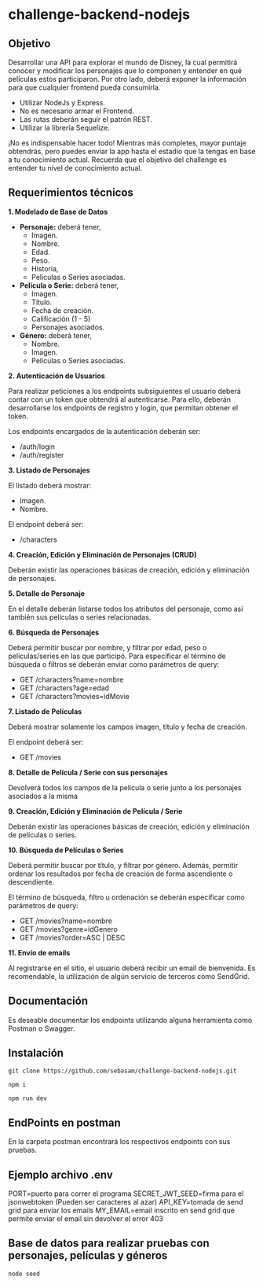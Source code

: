 # challenge-backend-nodejs
## Objetivo

Desarrollar una API para explorar el mundo de Disney, la cual permitirá conocer y modificar los
personajes que lo componen y entender en qué películas estos participaron. Por otro lado, deberá
exponer la información para que cualquier frontend pueda consumirla.

* Utilizar NodeJs y Express.
* No es necesario armar el Frontend.
* Las rutas deberán seguir el patrón REST.
* Utilizar la librería Sequelize.

¡No es indispensable hacer todo!
Mientras más completes, mayor puntaje obtendrás, pero puedes enviar la app hasta el estadío que la
tengas en base a tu conocimiento actual. Recuerda que el objetivo del challenge es entender tu nivel
de conocimiento actual.

## Requerimientos técnicos

**1. Modelado de Base de Datos**
* **Personaje:** deberá tener,
    * Imagen.
    * Nombre.
    * Edad.
    * Peso.
    * Historia,
    * Películas o Series asociadas.
* **Película o Serie:** deberá tener,
    * Imagen.
    * Título.
    * Fecha de creación.
    * Calificación (1 - 5)
    * Personajes asociados.
* **Género:** deberá tener,
    * Nombre.
    * Imagen.
    * Películas o Series asociadas.

**2. Autenticación de Usuarios**

Para realizar peticiones a los endpoints subsiguientes el usuario deberá contar con un token que
obtendrá al autenticarse. Para ello, deberán desarrollarse los endpoints de registro y login, que
permitan obtener el token.

Los endpoints encargados de la autenticación deberán ser:

* /auth/login
* /auth/register

**3. Listado de Personajes**

El listado deberá mostrar:
* Imagen.
* Nombre.

El endpoint deberá ser:
* /characters

**4. Creación, Edición y Eliminación de Personajes (CRUD)**

Deberán existir las operaciones básicas de creación, edición y eliminación de personajes.

**5. Detalle de Personaje**

En el detalle deberán listarse todos los atributos del personaje, como así también sus películas o
series relacionadas.

**6. Búsqueda de Personajes**

Deberá permitir buscar por nombre, y filtrar por edad, peso o películas/series en las que participó.
Para especificar el término de búsqueda o filtros se deberán enviar como parámetros de query:

* GET /characters?name=nombre
* GET /characters?age=edad
* GET /characters?movies=idMovie

**7. Listado de Películas**

Deberá mostrar solamente los campos imagen, título y fecha de creación.

El endpoint deberá ser:
* GET /movies

**8. Detalle de Película / Serie con sus personajes**

Devolverá todos los campos de la película o serie junto a los personajes asociados a la misma

**9. Creación, Edición y Eliminación de Película / Serie**

Deberán existir las operaciones básicas de creación, edición y eliminación de películas o series.

**10. Búsqueda de Películas o Series**

Deberá permitir buscar por título, y filtrar por género. Además, permitir ordenar los resultados
por fecha de creación de forma ascendiente o descendiente.

El término de búsqueda, filtro u ordenación se deberán especificar como parámetros de query:
* GET /movies?name=nombre
* GET /movies?genre=idGenero
* GET /movies?order=ASC | DESC

**11. Envío de emails**

Al registrarse en el sitio, el usuario deberá recibir un email de bienvenida. Es recomendable, la
utilización de algún servicio de terceros como SendGrid.

## Documentación

Es deseable documentar los endpoints utilizando alguna herramienta como Postman o
Swagger.

## Instalación

```
git clone https://github.com/sebasam/challenge-backend-nodejs.git

npm i

npm run dev

```

## EndPoints en postman

En la carpeta postman encontrará los respectivos endpoints con sus pruebas.

## Ejemplo archivo .env

PORT=puerto para correr el programa
SECRET_JWT_SEED=firma para el jsonwebtoken (Pueden ser caracteres al azar)
API_KEY=tomada de send grid para enviar los emails
MY_EMAIL=email inscrito en send grid que permite enviar el email sin devolver el error 403

## Base de datos para realizar pruebas con personajes, películas y géneros

```
node seed

```


